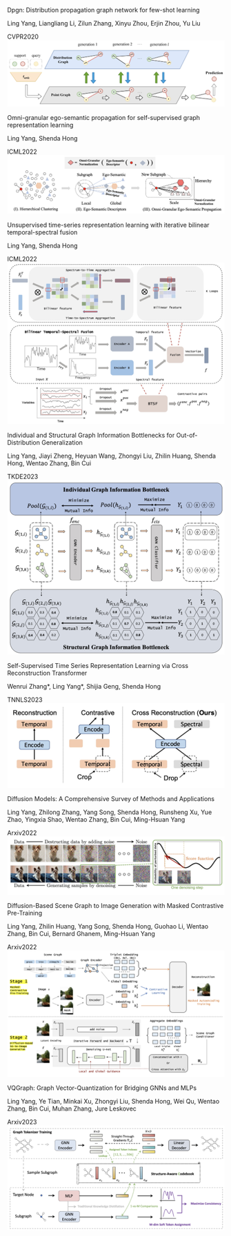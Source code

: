 

Dpgn: Distribution propagation graph network for few-shot learning 

Ling Yang, Liangliang Li, Zilun Zhang, Xinyu Zhou, Erjin Zhou, Yu Liu 

CVPR2020
![Editing a markdown file for a talk](/images/dpgn.png)

Omni-granular ego-semantic propagation for self-supervised graph representation learning 

Ling Yang, Shenda Hong

ICML2022
![Editing a markdown file for a talk](/images/oepg.png)

Unsupervised time-series representation learning with iterative bilinear temporal-spectral fusion

Ling Yang, Shenda Hong

ICML2022
![Editing a markdown file for a talk](/images/btsf.png)

Individual and Structural Graph Information Bottlenecks for Out-of-Distribution Generalization

Ling Yang, Jiayi Zheng, Heyuan Wang, Zhongyi Liu, Zhilin Huang, Shenda Hong, Wentao Zhang, Bin Cui

TKDE2023
![Editing a markdown file for a talk](/images/isgib.png)

Self-Supervised Time Series Representation Learning via Cross Reconstruction Transformer

Wenrui Zhang*, Ling Yang*, Shijia Geng, Shenda Hong

TNNLS2023
![Editing a markdown file for a talk](/images/transformer.png)


Diffusion Models: A Comprehensive Survey of Methods and Applications

Ling Yang, Zhilong Zhang, Yang Song, Shenda Hong, Runsheng Xu, Yue Zhao, Yingxia Shao, Wentao Zhang, Bin Cui, Ming-Hsuan Yang

Arxiv2022
![Editing a markdown file for a talk](/images/survey.png)

Diffusion-Based Scene Graph to Image Generation with Masked Contrastive Pre-Training

Ling Yang, Zhilin Huang, Yang Song, Shenda Hong, Guohao Li, Wentao Zhang, Bin Cui, Bernard Ghanem, Ming-Hsuan Yang

Arxiv2022
![Editing a markdown file for a talk](/images/sgdiff.png)

VQGraph: Graph Vector-Quantization for Bridging GNNs and MLPs

Ling Yang, Ye Tian, Minkai Xu, Zhongyi Liu, Shenda Hong, Wei Qu, Wentao Zhang, Bin Cui, Muhan Zhang, Jure Leskovec

Arxiv2023
![Editing a markdown file for a talk](/images/vqgraph.png)
